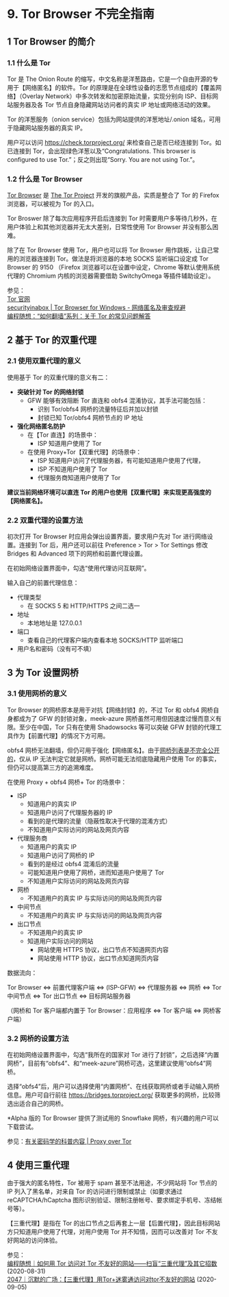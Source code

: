 # 9. Tor Browser 不完全指南



## 1 Tor Browser 的简介

### 1.1 什么是 Tor

Tor 是 The Onion Route 的缩写，中文名称是洋葱路由，它是一个自由开源的专用于【网络匿名】的软件。Tor 的原理是在全球性设备的志愿节点组成的【覆盖网络】（Overlay Network）中多次转发和加密原始流量，实现分别向 ISP、目标网站服务器及各 Tor 节点自身隐藏网站访问者的真实 IP 地址或网络活动的效果。

Tor 的洋葱服务（onion service）包括为网站提供的洋葱地址/.onion 域名，可用于隐藏网站服务器的真实 IP。

用户可以访问 https://check.torproject.org/ 来检查自己是否已经连接到 Tor。如已连接到 Tor，会出现绿色洋葱以及“Congratulations. This browser is configured to use Tor.”；反之则出现“Sorry. You are not using Tor.”。

### 1.2 什么是 Tor Browser

[Tor Browser](https://www.torproject.org/download) 是 [The Tor Project](https://www.torproject.org/) 开发的旗舰产品，实质是整合了 Tor 的 Firefox 浏览器，可以被视为 Tor 的入口。

Tor Broswer 除了每次应用程序开启后连接到 Tor 时需要用户多等待几秒外，在用户体验上和其他浏览器并无太大差别，日常性使用 Tor Browser 并没有那么困难。

除了在 Tor Browser 使用 Tor，用户也可以将 Tor Browser 用作跳板，让自己常用的浏览器连接到 Tor。做法是将浏览器的本地 SOCKS 监听端口设定成 Tor Browser 的 9150 （Firefox 浏览器可以在设置中设定，Chrome 等默认使用系统代理的 Chromium  内核的浏览器需要借助 SwitchyOmega 等插件辅助设定）。



参见：  
[Tor 官网](https://www.torproject.org/)  
[securityinabox | Tor Browser for Windows - 网络匿名及审查规避](https://securityinabox.org/zh/guide/torbrowser/windows/)  
[编程随想：“如何翻墙”系列：关于 Tor 的常见问题解答  ](https://program-think.blogspot.com/2013/11/tor-faq.html)



## 2 基于 Tor 的双重代理



### 2.1 使用双重代理的意义

使用基于 Tor 的双重代理的意义有二：   
- **突破针对 Tor 的网络封锁**
  - GFW 能够有效阻断 Tor 直连和 obfs4 混淆协议，其手法可能包括：
    - 识别 Tor/obfs4 网桥的流量特征后并加以封锁
    - 封锁已知 Tor/obfs4 网桥节点的 IP 地址
- **强化网络匿名防护**
  - 在【Tor 直连】的场景中：
    - ISP 知道用户使用了 Tor
  - 在使用 Proxy+Tor【双重代理】的场景中：
    - ISP 知道用户访问了代理服务器，有可能知道用户使用了代理，
    - ISP 不知道用户使用了 Tor
    - 代理服务商知道用户使用了 Tor

**建议当前网络环境可以直连 Tor 的用户也使用【双重代理】来实现更高强度的【网络匿名】。**



### 2.2 双重代理的设置方法

初次打开 Tor Browser 时应用会弹出设置界面，要求用户先对 Tor 进行网络设置。连接到 Tor 后，用户还可以前往 Preference > Tor > Tor Settings 修改 Bridges 和 Advanced 项下的网桥和前置代理设置。

在初始网络设置界面中，勾选“使用代理访问互联网”。

输入自己的前置代理信息：   
- 代理类型
  - 在 SOCKS 5 和 HTTP/HTTPS 之间二选一
- 地址
  - 本地地址是 127.0.0.1
- 端口
  - 查看自己的代理客户端内查看本地 SOCKS/HTTP 监听端口
- 用户名和密码（没有可不填）



## 3 为 Tor 设置网桥

### 3.1 使用网桥的意义

Tor Browser 的网桥原本是用于对抗【网络封锁】的，不过 Tor 和 obfs4 网桥自身都成为了 GFW 的封锁对象，meek-azure 网桥虽然可用但因速度过慢而意义有限。至少在中国，Tor 只有在使用 Shadowsocks 等可以突破 GFW 封锁的代理工具作为【前置代理】的情况下方可用。

obfs4 网桥无法翻墙，但仍可用于强化【网络匿名】。由于[网桥列表是不完全公开的](https://www.torproject.org/docs/bridges.html.en)，仅从 IP 无法判定它就是网桥。网桥可能无法彻底隐藏用户使用 Tor 的事实，但仍可以提高第三方的追溯难度。

在使用 Proxy + obfs4 网桥+ Tor 的场景中：   
- ISP 
  - 知道用户的真实 IP
  - 知道用户访问了代理服务器的 IP
  - 看到的是代理的流量（隐蔽性取决于代理的混淆方式）
  - 不知道用户实际访问的网站及网页内容
- 代理服务商
  - 知道用户的真实 IP
  - 知道用户访问了网桥的 IP
  - 看到的是经过 obfs4 混淆后的流量
  - 可能知道用户使用了网桥，进而知道用户使用了 Tor
  - 不知道用户实际访问的网站及网页内容
- 网桥
  - 不知道用户的真实 IP 与实际访问的网站及网页内容
- 中间节点
  - 不知道用户的真实 IP 与实际访问的网站及网页内容
- 出口节点
  - 不知道用户的真实 IP 
  - 知道用户实际访问的网站
    - 网站使用 HTTPS 协议，出口节点不知道网页内容
    - 网站使用 HTTP 协议，出口节点知道网页内容

数据流向：

Tor Browser <=> 前置代理客户端 <=>  (ISP-GFW) <=> 代理服务器 <=> 网桥 <=> Tor 中间节点 <=> Tor 出口节点 <=> 目标网站服务器

（网桥和 Tor 客户端都内置于 Tor Browser：应用程序 <=> Tor 客户端 <=> 网桥客户端）



### 3.2 网桥的设置方法

在初始网络设置界面中，勾选“我所在的国家对 Tor 进行了封锁”，之后选择“内置网桥”，目前有“obfs4”、和“meek-azure”网桥可选，这里建议使用“obfs4”网桥。

选择“obfs4”后，用户可以选择使用“内置网桥”、在线获取网桥或者手动输入网桥信息。用户可自行前往 https://bridges.torproject.org/ 获取更多的网桥，比较筛选出适合自己的网桥。

*Alpha 版的 Tor Browser 提供了测试用的 Snowflake 网桥，有兴趣的用户可以下载尝试。



参见：[有关密码学的科普内容 | Proxy over Tor](https://cryptoboy.home.blog/2018/11/04/proxy-over-tor/)  



## 4 使用三重代理


由于强大的匿名特性，Tor 被用于 spam 甚至不法用途，不少网站将 Tor 节点的 IP 列入了黑名单，对来自 Tor 的访问进行限制或禁止（如要求通过 reCAPTCHA/hCaptcha 图形识别验证、限制注册帐号、要求绑定手机号、冻结帐号等）。  

【三重代理】是指在 Tor 的出口节点之后再套上一层【后置代理】，因此目标网站方只知道用户使用了代理，对用户使用 Tor 并不知情，因而可以改善对 Tor 不友好网站的访问体验。


参见：  
[编程随想｜如何用 Tor 访问对 Tor 不友好的网站——扫盲“三重代理”及其它招数](https://program-think.blogspot.com/2020/08/Tor-Triple-Proxy.html) (2020-08-31)   
 [2047｜沉默的广场：【三重代理】用Tor+迷雾通访问对tor不友好的网站](https://2047.name/t/7237) (2020-09-05)



